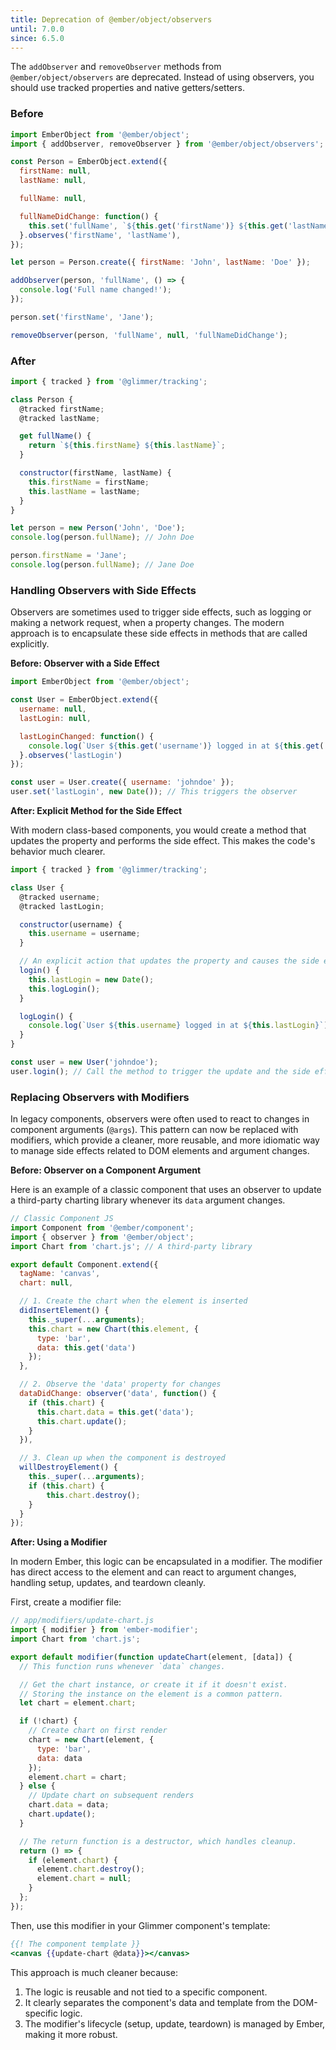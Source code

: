 ```yaml
---
title: Deprecation of @ember/object/observers
until: 7.0.0
since: 6.5.0
---
```


The `addObserver` and `removeObserver` methods from `@ember/object/observers` are deprecated. Instead of using observers, you should use tracked properties and native getters/setters.

### Before

```javascript
import EmberObject from '@ember/object';
import { addObserver, removeObserver } from '@ember/object/observers';

const Person = EmberObject.extend({
  firstName: null,
  lastName: null,

  fullName: null,

  fullNameDidChange: function() {
    this.set('fullName', `${this.get('firstName')} ${this.get('lastName')}`);
  }.observes('firstName', 'lastName'),
});

let person = Person.create({ firstName: 'John', lastName: 'Doe' });

addObserver(person, 'fullName', () => {
  console.log('Full name changed!');
});

person.set('firstName', 'Jane');

removeObserver(person, 'fullName', null, 'fullNameDidChange');
```

### After

```javascript
import { tracked } from '@glimmer/tracking';

class Person {
  @tracked firstName;
  @tracked lastName;

  get fullName() {
    return `${this.firstName} ${this.lastName}`;
  }

  constructor(firstName, lastName) {
    this.firstName = firstName;
    this.lastName = lastName;
  }
}

let person = new Person('John', 'Doe');
console.log(person.fullName); // John Doe

person.firstName = 'Jane';
console.log(person.fullName); // Jane Doe
```

### Handling Observers with Side Effects

Observers are sometimes used to trigger side effects, such as logging or making a network request, when a property changes. The modern approach is to encapsulate these side effects in methods that are called explicitly.

**Before: Observer with a Side Effect**

```javascript
import EmberObject from '@ember/object';

const User = EmberObject.extend({
  username: null,
  lastLogin: null,

  lastLoginChanged: function() {
    console.log(`User ${this.get('username')} logged in at ${this.get('lastLogin')}`);
  }.observes('lastLogin')
});

const user = User.create({ username: 'johndoe' });
user.set('lastLogin', new Date()); // This triggers the observer
```

**After: Explicit Method for the Side Effect**

With modern class-based components, you would create a method that updates the property and performs the side effect. This makes the code's behavior much clearer.

```javascript
import { tracked } from '@glimmer/tracking';

class User {
  @tracked username;
  @tracked lastLogin;

  constructor(username) {
    this.username = username;
  }

  // An explicit action that updates the property and causes the side effect
  login() {
    this.lastLogin = new Date();
    this.logLogin();
  }

  logLogin() {
    console.log(`User ${this.username} logged in at ${this.lastLogin}`);
  }
}

const user = new User('johndoe');
user.login(); // Call the method to trigger the update and the side effect
```

### Replacing Observers with Modifiers

In legacy components, observers were often used to react to changes in component arguments (`@args`). This pattern can now be replaced with modifiers, which provide a cleaner, more reusable, and more idiomatic way to manage side effects related to DOM elements and argument changes.

**Before: Observer on a Component Argument**

Here is an example of a classic component that uses an observer to update a third-party charting library whenever its `data` argument changes.

```javascript
// Classic Component JS
import Component from '@ember/component';
import { observer } from '@ember/object';
import Chart from 'chart.js'; // A third-party library

export default Component.extend({
  tagName: 'canvas',
  chart: null,

  // 1. Create the chart when the element is inserted
  didInsertElement() {
    this._super(...arguments);
    this.chart = new Chart(this.element, {
      type: 'bar',
      data: this.get('data')
    });
  },

  // 2. Observe the 'data' property for changes
  dataDidChange: observer('data', function() {
    if (this.chart) {
      this.chart.data = this.get('data');
      this.chart.update();
    }
  }),

  // 3. Clean up when the component is destroyed
  willDestroyElement() {
    this._super(...arguments);
    if (this.chart) {
        this.chart.destroy();
    }
  }
});
```

**After: Using a Modifier**

In modern Ember, this logic can be encapsulated in a modifier. The modifier has direct access to the element and can react to argument changes, handling setup, updates, and teardown cleanly.

First, create a modifier file:

```javascript
// app/modifiers/update-chart.js
import { modifier } from 'ember-modifier';
import Chart from 'chart.js';

export default modifier(function updateChart(element, [data]) {
  // This function runs whenever `data` changes.

  // Get the chart instance, or create it if it doesn't exist.
  // Storing the instance on the element is a common pattern.
  let chart = element.chart;

  if (!chart) {
    // Create chart on first render
    chart = new Chart(element, {
      type: 'bar',
      data: data
    });
    element.chart = chart;
  } else {
    // Update chart on subsequent renders
    chart.data = data;
    chart.update();
  }

  // The return function is a destructor, which handles cleanup.
  return () => {
    if (element.chart) {
      element.chart.destroy();
      element.chart = null;
    }
  };
});
```

Then, use this modifier in your Glimmer component's template:

```hbs
{{! The component template }}
<canvas {{update-chart @data}}></canvas>
```

This approach is much cleaner because:
1.  The logic is reusable and not tied to a specific component.
2.  It clearly separates the component's data and template from the DOM-specific logic.
3.  The modifier's lifecycle (setup, update, teardown) is managed by Ember, making it more robust.


